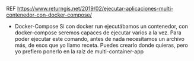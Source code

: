 REF
https://www.returngis.net/2019/02/ejecutar-aplicaciones-multi-contenedor-con-docker-compose/

- Docker-Compose
Si con docker run ejecutábamos un contenedor, con docker-compose seremos capaces de ejecutar varios a la vez. Para poder ejecutar este comando, antes de nada necesitamos un archivo más, de esos que yo llamo receta. Puedes crearlo donde quieras, pero yo prefiero ponerlo en la raíz de multi-container-app

